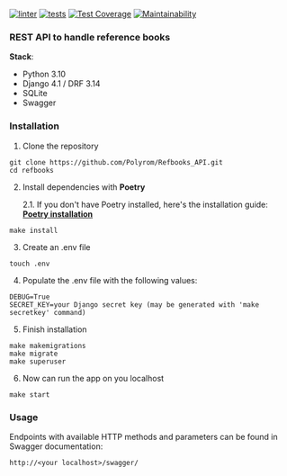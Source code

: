 [![linter](https://github.com/Polyrom/Refbooks_API/actions/workflows/linter.yml/badge.svg)](https://github.com/Polyrom/Refbooks_API/actions/workflows/linter.yml) [![tests](https://github.com/Polyrom/Refbooks_API/actions/workflows/tests.yml/badge.svg)](https://github.com/Polyrom/Refbooks_API/actions/workflows/tests.yml) [![Test Coverage](https://api.codeclimate.com/v1/badges/7551ecaf8b206118fb0f/test_coverage)](https://codeclimate.com/github/Polyrom/Refbooks_API/test_coverage) [![Maintainability](https://api.codeclimate.com/v1/badges/7551ecaf8b206118fb0f/maintainability)](https://codeclimate.com/github/Polyrom/Refbooks_API/maintainability)

### REST API to handle reference books

 **Stack**:
+ Python 3.10
+ Django 4.1 / DRF 3.14
+ SQLite
+ Swagger

### Installation
1. Clone the repository
```
git clone https://github.com/Polyrom/Refbooks_API.git
cd refbooks
```
2. Install dependencies with **Poetry**

    2.1. If you don't have Poetry installed, here's the installation guide:
         **[Poetry installation](https://python-poetry.org/docs/)**
```
make install
```

3. Create an .env file
```
touch .env
```
4. Populate the .env file with the following values:
```
DEBUG=True
SECRET_KEY=your Django secret key (may be generated with 'make secretkey' command)
```

5. Finish installation
```
make makemigrations
make migrate
make superuser
```
6. Now can run the app on you localhost
```
make start
```

### Usage
Endpoints with available HTTP methods and parameters can be found
in Swagger documentation:
```
http://<your localhost>/swagger/
```